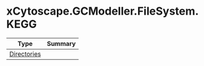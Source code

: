 ﻿
# xCytoscape.GCModeller.FileSystem.KEGG

|Type|Summary|
|----|-------|
|[Directories](./Directories.md)||

